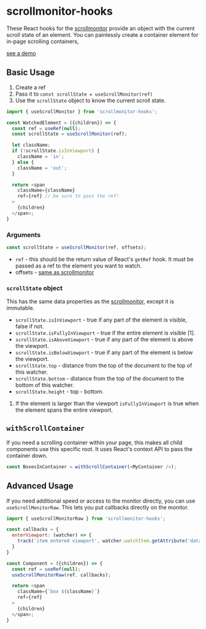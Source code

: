 # scrollmonitor-hooks

These React hooks for the [scrollmonitor](http://github.com/stutrek/scrollmonitor) provide an object with the current scroll state of an element. You can painlessly create a container element for in-page scrolling containers,

[see a demo](https://stutrek.github.io/scrollmonitor-hooks)

## Basic Usage

1. Create a ref
2. Pass it to `const scrollState = useScrollMonitor(ref)`
3. Use the `scrollState` object to know the current scroll state.

```javascript
import { useScrollMonitor } from 'scrollmonitor-hooks';

const WatchedElement = ({children}) => {
  const ref = useRef(null);
  const scrollState = useScrollMonitor(ref);

  let className;
  if (!scrollState.isInViewport) {
    className = 'in';
  } else {
    className = 'out';
  }

  return <span
    className={className}
    ref={ref} // be sure to pass the ref!
  >
    {children}
  </span>;
}
```

### Arguments

```javascript
const scrollState = useScrollMonitor(ref, offsets);
```
* `ref` - this should be the return value of React's `getRef` hook. It must be passed as a ref to the element you want to watch.
 * offsets - [same as scrollmonitor](http://github.com/stutrek/scrollmonitor#offsets)

### `scrollState` object

This has the same data properties as the [scrollmonitor](http://github.com/stutrek/scrollmonitor), except it is immutable.

* `scrollState.isInViewport` - true if any part of the element is visible, false if not.
* `scrollState.isFullyInViewport` - true if the entire element is visible [1].
* `scrollState.isAboveViewport` - true if any part of the element is above the viewport.
* `scrollState.isBelowViewport` - true if any part of the element is below the viewport.
* `scrollState.top` - distance from the top of the document to the top of this watcher.
* `scrollState.bottom` - distance from the top of the document to the bottom of this watcher.
* `scrollState.height` - top - bottom.

1. If the element is larger than the viewport `isFullyInViewport` is true when the element spans the entire viewport.

## `withScrollContainer`

If you need a scrolling container within your page, this makes all child components use this specific root. It uses React's context API to pass the container down.

```javascript
const BoxesInContainer = withScrollContainer(<MyContainer />);
```


## Advanced Usage

If you need additional speed or access to the monitor directly, you can use `useScrollMonitorRaw`. This lets you put callbacks directly on the monitor.

```javascript
import { useScrollMonitorRaw } from 'scrollmonitor-hooks';

const callbacks = {
  enterViewport: (watcher) => {
    track('item entered viewport', watcher.watchItem.getAttribute('data-tracking-id'));
  }
}

const Component = ({children}) => {
  const ref = useRef(null);
  useScrollMonitorRaw(ref, callbacks);

  return <span
    className={`box ${className}`}
    ref={ref}
  >
    {children}
  </span>;
}